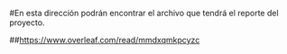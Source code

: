 #En esta dirección podrán encontrar el archivo que tendrá el reporte del proyecto.

##https://www.overleaf.com/read/mmdxqmkpcyzc
